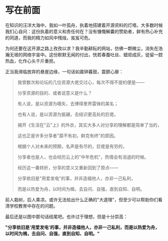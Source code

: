 # 写在前面

在知识的汪洋大海中，我如一叶孤舟，执着地搭建着开源资料的灯塔。大多数时候我扪心自问：这份执着的意义和责任何在？没有慷慨解囊的赞助者，鲜有热心补充的同道，而我的精力如风中残烛，岌岌可危。

为何还要在这开源之路上孜孜以求？我辛勤耕耘的网站，仿佛一颗微尘，消失在浩瀚无垠的网络宇宙中。这份默默无闻的付出，恍若春蚕吐丝、蜡炬成灰，徒留一腔热血，化作心头千斤重担。

正当我濒临放弃的悬崖边缘，一句话如晨钟暮鼓，震颤心扉：

>我曾数次和论坛的几位资源大佬交过心，每次不得不提的便是——
>
>分享资源的目的、或者说意义是什么？
>
>有人说，是以资源为嚆矢，去博得里界雷锋的美名；
>
>也有人说，是以资源为振翮，去结识更高处的巨佬。
>
>揭开《生活在"云"上》的外衣，其实大多人对分享的理解都是简单了当的，
>
>这也正是许多分享者"靡不有初，鲜克有终"的原因。
>
>根据个人对未来的预期，名声是有尽的，巨佬是有穷的，
>
>分享者也是人，也会经历云上的"中年危机"，热情会有消退的时候。
>
>经历这一番转折，分享的意义又重新回到了原点——
>
>分享依旧是"用爱发电"的事，并非造福他人，亦非一己私利，
>
>而是以热爱为舟，以时间为楫，去自问、自强，直到自知、自明。

前人栽树，后人乘凉。或许无法给出什么正确的"大道理"，但至少可以帮助你们看清学校教育中存在的问题。

最后还是以图中那句话结尾吧。也许过于理想，但是十分崇高：

**"分享依旧是'用爱发电'的事，并非造福他人，亦非一己私利，而是以热爱为舟，以时间为楫，去自问、自强，直到自知、自明。"**
